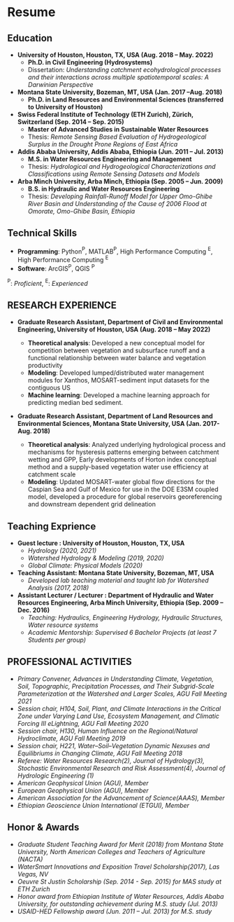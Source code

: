 # Resume

## Education

- **University of Houston, Houston, TX, USA                                                                                  (Aug. 2018 – May. 2022)**
  - **Ph.D. in Civil Engineering (Hydrosystems)**
  - Dissertation: *Understanding catchment ecohydrological processes and their interactions across multiple spatiotemporal scales: A Darwinian Perspective*
- **Montana State University, Bozeman, MT, USA                                                                               (Jan. 2017 –Aug. 2018)**
  - **Ph.D. in Land Resources and Environmental Sciences (transferred to University of Houston)**
- **Swiss Federal Institute of Technology (ETH Zurich), Zürich, Switzerland                                                  (Sep. 2014 – Sep. 2015)**
  - **Master of Advanced Studies in Sustainable Water Resources** 
  - Thesis: *Remote Sensing Based Evaluation of Hydrogeological Surplus in the Drought Prone Regions of East Africa*
- **Addis Ababa University, Addis Ababa, Ethiopia                                                                            (Jun. 2011 – Jul. 2013)**
  - **M.S. in Water Resources Engineering and Management**
  - Thesis: *Hydrological and Hydrogeological Characterizations and Classifications using Remote Sensing Datasets and Models*
- **Arba Minch University, Arba Minch, Ethiopia                                                                              (Sep. 2005 – Jun. 2009)**
  - **B.S. in Hydraulic and Water Resources Engineering**
  - Thesis: *Developing Rainfall-Runoff Model for Upper Omo-Ghibe River Basin and Understanding of the Cause of 2006 Flood at Omorate, Omo-Ghibe Basin, Ethiopia*

## Technical Skills

- **Programming**: Python$^\text{P}$, MATLAB$^\text{P}$, High Performance Computing $^\text{E}$, High Performance Computing $^\text{E}$ 
- **Software**: ArcGIS$^\text{P}$, QGIS $^\text{P}$

$^\text{P}$: *Proficient*, $^\text{E}$: *Experienced*

## RESEARCH EXPERIENCE 
- **Graduate Research Assistant, Department of Civil and Environmental Engineering, University of Houston, USA                                 (Aug. 2018 – May 2022)**
  - **Theoretical analysis**: Developed a new conceptual model for competition between vegetation and subsurface runoff  and a  functional relationship between water        balance and vegetation productivity
  - **Modeling**: Developed lumped/distributed water management modules for Xanthos, MOSART-sediment input datasets for the contiguous US
  - **Machine learning**: Developed a machine learning approach for predicting median bed sediment.

- **Graduate Research Assistant, Department of Land Resources and Environmental Sciences, Montana State University, USA              (Jan. 2017-Aug. 2018)**
  - **Theoretical analysis**: Analyzed underlying hydrological process and mechanisms for hysteresis patterns emerging between catchment wetting and GPP, Early               developments of Horton index conceptual method and a supply-based vegetation water use efficiency at catchment scale
  - **Modeling**: Updated MOSART-water global flow directions for the Caspian Sea and Gulf of Mexico for use in the DOE E3SM coupled model, developed a procedure for  global reservoirs georeferencing and downstream dependent grid delineation 

## Teaching Exprience
- **Guest lecture : University of Houston, Houston, TX, USA**
  - *Hydrology (2020, 2021)*
  - *Watershed Hydrology & Modeling (2019, 2020)*
  - *Global Climate: Physical Models (2020)*
- **Teaching Assistant: Montana State University, Bozeman, MT, USA** 
  - *Developed lab teaching material and taught lab for Watershed Analysis (2017, 2018)*
- **Assistant Lecturer / Lecturer : Department of Hydraulic and Water Resources Engineering, Arba Minch University, Ethiopia  (Sep. 2009 – Dec. 2016)**
  - *Teaching: Hydraulics, Engineering Hydrology, Hydraulic Structures, Water resource systems*
  - *Academic Mentorship: Supervised 6 Bachelor Projects (at least 7 Students per group)*

## PROFESSIONAL ACTIVITIES
- *Primary Convener, Advances in Understanding Climate, Vegetation, Soil, Topographic, Precipitation Processes, and Their Subgrid-Scale Parameterization at the Watershed and Larger Scales, AGU Fall Meeting 2021*
- *Session chair, H104, Soil, Plant, and Climate Interactions in the Critical Zone under Varying Land Use, Ecosystem Management, and Climatic Forcing III eLightning, AGU Fall Meeting 2020*
- *Session chair, H130, Human Influence on the Regional/Natural Hydroclimate, AGU Fall Meeting 2019*
- *Session chair, H221, Water–Soil–Vegetation Dynamic Nexuses and Equilibriums in Changing Climate, AGU Fall Meeting 2018*
- *Referee: Water Resources Research(2), Journal of Hydrology(3), Stochastic Environmental Research and Risk Assessment(4), Journal of Hydrologic Engineering (1)*
- *American Geophysical Union (AGU), Member*
- *European Geophysical Union (AGU), Member*
- *American Association for the Advancement of Science(AAAS), Member*
- *Ethiopian Geoscience Union International (ETGUI), Member*

## Honor & Awards
-	*Graduate Student Teaching Award for Merit (2018) from Montana State University, North American Colleges and Teachers of Agriculture (NACTA)* 
-	*WaterSmart Innovations and Exposition Travel Scholarship(2017), Las Vegas, NV*
-	*Oeuvre St Justin Scholarship (Sep. 2014 - Sep. 2015) for MAS study at ETH Zurich*
-	*Honor award from Ethiopian Institute of Water Resources, Addis Ababa University, for outstanding achievement during M.S. study (Jul. 2013)*
-	*USAID-HED Fellowship award (Jun. 2011 – Jul. 2013) for M.S. study*


 




